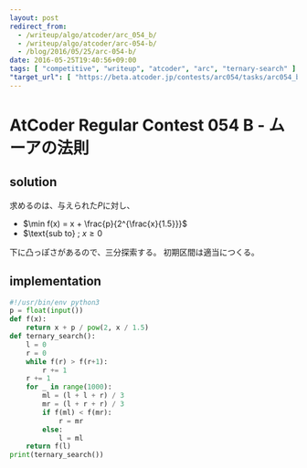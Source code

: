 ```yaml
---
layout: post
redirect_from:
  - /writeup/algo/atcoder/arc_054_b/
  - /writeup/algo/atcoder/arc-054-b/
  - /blog/2016/05/25/arc-054-b/
date: 2016-05-25T19:40:56+09:00
tags: [ "competitive", "writeup", "atcoder", "arc", "ternary-search" ]
"target_url": [ "https://beta.atcoder.jp/contests/arc054/tasks/arc054_b" ]
---
```


# AtCoder Regular Contest 054 B - ムーアの法則

## solution

求めるのは、与えられた$P$に対し、

-   $\min f(x) = x + \frac{p}{2^{\frac{x}{1.5}}}$
-   $\text{sub to} \; $x \ge 0$

下に凸っぽさがあるので、三分探索する。
初期区間は適当につくる。

## implementation

``` python
#!/usr/bin/env python3
p = float(input())
def f(x):
    return x + p / pow(2, x / 1.5)
def ternary_search():
    l = 0
    r = 0
    while f(r) > f(r+1):
        r += 1
    r += 1
    for _ in range(1000):
        ml = (l + l + r) / 3
        mr = (l + r + r) / 3
        if f(ml) < f(mr):
            r = mr
        else:
            l = ml
    return f(l)
print(ternary_search())
```
